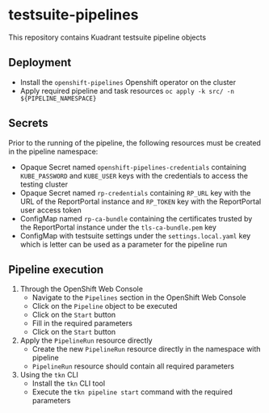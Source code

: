 testsuite-pipelines
===
This repository contains Kuadrant testsuite pipeline objects

Deployment
---
* Install the `openshift-pipelines` Openshift operator on the cluster
* Apply required pipeline and task resources `oc apply -k src/ -n ${PIPELINE_NAMESPACE}`

Secrets
---
Prior to the running of the pipeline, the following resources must be created in the pipeline namespace:
- Opaque Secret named `openshift-pipelines-credentials` containing `KUBE_PASSWORD` and `KUBE_USER` keys 
with the credentials to access the testing cluster
- Opaque Secret named `rp-credentials` containing `RP_URL` key with the URL of the ReportPortal instance 
and `RP_TOKEN` key with the ReportPortal user access token
- ConfigMap named `rp-ca-bundle` containing the certificates trusted by the ReportPortal instance under the `tls-ca-bundle.pem` key
- ConfigMap with testsuite settings under the `settings.local.yaml` key which is letter can be used as a parameter for the pipeline run

Pipeline execution
---
1. Through the OpenShift Web Console
    - Navigate to the `Pipelines` section in the OpenShift Web Console
    - Click on the `Pipeline` object to be executed
    - Click on the `Start` button
    - Fill in the required parameters
    - Click on the `Start` button
2. Apply the `PipelineRun` resource directly
    - Create the new `PipelineRun` resource directly in the namespace with pipeline
    - `PipelineRun` resource should contain all required parameters
3. Using the `tkn` CLI
    - Install the `tkn` CLI tool
    - Execute the `tkn pipeline start` command with the required parameters
